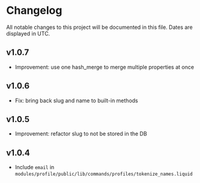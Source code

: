 # Changelog

All notable changes to this project will be documented in this file. Dates are displayed in UTC.

## v1.0.7

* Improvement: use one hash_merge to merge multiple properties at once

## v1.0.6

* Fix: bring back slug and name to built-in methods

## v1.0.5

* Improvement: refactor slug to not be stored in the DB

## v1.0.4

* Include `email` in `modules/profile/public/lib/commands/profiles/tokenize_names.liquid`
